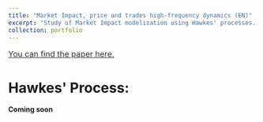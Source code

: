 ```yaml
---
title: "Market Impact, price and trades high-frequency dynamics (EN)"
excerpt: "Study of Market Impact modelization using Hawkes' processes. <br/><br/><img src='https://www.mathworks.com/matlabcentral/mlc-downloads/downloads/submissions/17983/versions/2/previews/hawkes/html/hawkesdemo_02.png'>"
collection: portfolio
---
```


<a style="line-height: 1.5;" href="http://AbdollahRida.github.io/MAP511_Rapport.pdf"><span style="color: #333333;"><span style="font-size: medium;">You can find the paper here.</span></span></a>

# Hawkes' Process:

**Coming soon**
